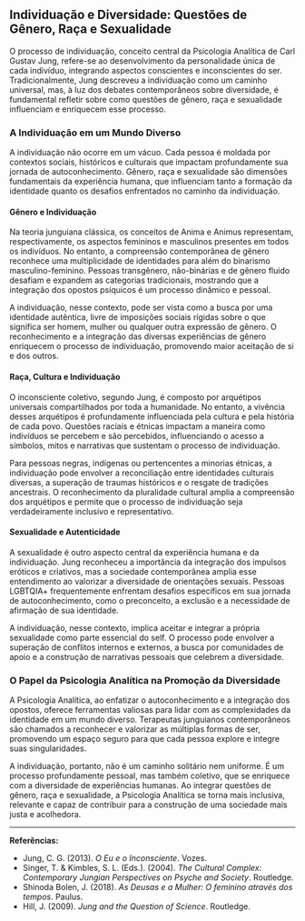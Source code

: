 
## Individuação e Diversidade: Questões de Gênero, Raça e Sexualidade

O processo de individuação, conceito central da Psicologia Analítica de Carl Gustav Jung, refere-se ao desenvolvimento da personalidade única de cada indivíduo, integrando aspectos conscientes e inconscientes do ser. Tradicionalmente, Jung descreveu a individuação como um caminho universal, mas, à luz dos debates contemporâneos sobre diversidade, é fundamental refletir sobre como questões de gênero, raça e sexualidade influenciam e enriquecem esse processo.

### A Individuação em um Mundo Diverso

A individuação não ocorre em um vácuo. Cada pessoa é moldada por contextos sociais, históricos e culturais que impactam profundamente sua jornada de autoconhecimento. Gênero, raça e sexualidade são dimensões fundamentais da experiência humana, que influenciam tanto a formação da identidade quanto os desafios enfrentados no caminho da individuação.

#### Gênero e Individuação

Na teoria junguiana clássica, os conceitos de Anima e Animus representam, respectivamente, os aspectos femininos e masculinos presentes em todos os indivíduos. No entanto, a compreensão contemporânea de gênero reconhece uma multiplicidade de identidades para além do binarismo masculino-feminino. Pessoas transgênero, não-binárias e de gênero fluido desafiam e expandem as categorias tradicionais, mostrando que a integração dos opostos psíquicos é um processo dinâmico e pessoal.

A individuação, nesse contexto, pode ser vista como a busca por uma identidade autêntica, livre de imposições sociais rígidas sobre o que significa ser homem, mulher ou qualquer outra expressão de gênero. O reconhecimento e a integração das diversas experiências de gênero enriquecem o processo de individuação, promovendo maior aceitação de si e dos outros.

#### Raça, Cultura e Individuação

O inconsciente coletivo, segundo Jung, é composto por arquétipos universais compartilhados por toda a humanidade. No entanto, a vivência desses arquétipos é profundamente influenciada pela cultura e pela história de cada povo. Questões raciais e étnicas impactam a maneira como indivíduos se percebem e são percebidos, influenciando o acesso a símbolos, mitos e narrativas que sustentam o processo de individuação.

Para pessoas negras, indígenas ou pertencentes a minorias étnicas, a individuação pode envolver a reconciliação entre identidades culturais diversas, a superação de traumas históricos e o resgate de tradições ancestrais. O reconhecimento da pluralidade cultural amplia a compreensão dos arquétipos e permite que o processo de individuação seja verdadeiramente inclusivo e representativo.

#### Sexualidade e Autenticidade

A sexualidade é outro aspecto central da experiência humana e da individuação. Jung reconheceu a importância da integração dos impulsos eróticos e criativos, mas a sociedade contemporânea amplia esse entendimento ao valorizar a diversidade de orientações sexuais. Pessoas LGBTQIA+ frequentemente enfrentam desafios específicos em sua jornada de autoconhecimento, como o preconceito, a exclusão e a necessidade de afirmação de sua identidade.

A individuação, nesse contexto, implica aceitar e integrar a própria sexualidade como parte essencial do self. O processo pode envolver a superação de conflitos internos e externos, a busca por comunidades de apoio e a construção de narrativas pessoais que celebrem a diversidade.

### O Papel da Psicologia Analítica na Promoção da Diversidade

A Psicologia Analítica, ao enfatizar o autoconhecimento e a integração dos opostos, oferece ferramentas valiosas para lidar com as complexidades da identidade em um mundo diverso. Terapeutas junguianos contemporâneos são chamados a reconhecer e valorizar as múltiplas formas de ser, promovendo um espaço seguro para que cada pessoa explore e integre suas singularidades.

A individuação, portanto, não é um caminho solitário nem uniforme. É um processo profundamente pessoal, mas também coletivo, que se enriquece com a diversidade de experiências humanas. Ao integrar questões de gênero, raça e sexualidade, a Psicologia Analítica se torna mais inclusiva, relevante e capaz de contribuir para a construção de uma sociedade mais justa e acolhedora.

---

**Referências:**

- Jung, C. G. (2013). *O Eu e o Inconsciente*. Vozes.
- Singer, T. & Kimbles, S. L. (Eds.). (2004). *The Cultural Complex: Contemporary Jungian Perspectives on Psyche and Society*. Routledge.
- Shinoda Bolen, J. (2018). *As Deusas e a Mulher: O feminino através dos tempos*. Paulus.
- Hill, J. (2009). *Jung and the Question of Science*. Routledge.
```
